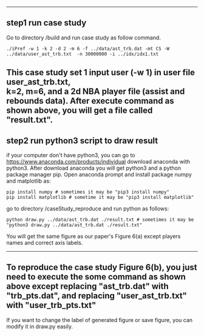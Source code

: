 
---------
step1 run case study 
---------
Go to directory /build and run case study as follow command.
```
./iPref -w 1 -k 2 -d 2 -m 6 -f ../data/ast_trb.dat -mt CS -W ../data/user_ast_trb.txt  -n 30000000 -i ../idx/idx1.txt 
```
This case study set 1 input user (-w 1) in user file user_ast_trb.txt,\
k=2, m=6, and a 2d NBA player file (assist and rebounds data).
After execute command as shown above, you will get a file called "result.txt".
--------
step2 run python3 script to draw result 
--------
if your computer don't have python3, you can go to https://www.anaconda.com/products/individual
download anaconda with python3.
After download anaconda you will get python3 and a python package manager pip.
Open anaconda prompt and install package numpy and matplotlib as:
```
pip install numpy # sometimes it may be "pip3 install numpy"
pip install matplotlib # sometime it may be "pip3 install matplotlib" 
``` 
  
go to directory /caseStudy_reproduce and run python as follows:
```
python draw.py ../data/ast_trb.dat ./result.txt # sometimes it may be "python3 draw.py ../data/ast_trb.dat ./result.txt"
``` 

You will get the same figure as our paper's Figure 6(a) except players names and correct axis labels.

---------------
To reproduce the case study Figure 6(b), you just need to execute the some command as shown above except
replacing "ast_trb.dat" with "trb_pts.dat", and replacing "user_ast_trb.txt" with "user_trb_pts.txt"
---------------
If you want to change the label of generated figure or save figure, 
you can modify it in draw.py easily.  
